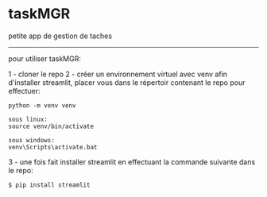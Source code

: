 # taskMGR
petite app de gestion de taches


-------

pour utiliser taskMGR:

1 - cloner le repo
2 - créer un environnement virtuel avec venv afin d'installer streamlit, placer vous dans le répertoir contenant le repo pour effectuer:

	python -m venv venv

	sous linux:
	source venv/bin/activate

	sous windows:
	venv\Scripts\activate.bat

3 - une fois fait installer streamlit en effectuant la commande suivante dans le repo:

	$ pip install streamlit

